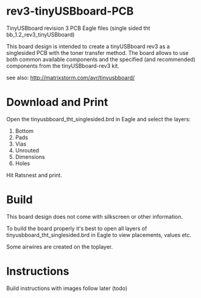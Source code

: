 # rev3-tinyUSBboard-PCB
TinyUSBboard revision 3 PCB Eagle files (single sided tht bb_1.2_rev3_tinyUSBboard)

This board design is intended to create a tinyUSBboard rev3 as a singlesided PCB with the toner transfer method.
The board allows to use both common available components and the specified (and recommended) components from the tinyUSBboard-rev3 kit.

see also:
http://matrixstorm.com/avr/tinyusbboard/

# Download and Print
Open the tinyusbboard_tht_singlesided.brd in Eagle and select the layers:

1. Bottom
2. Pads
3. Vias
4. Unrouted
5. Dimensions
6. Holes

Hit Ratsnest and print.

# Build
This board design does not come with silkscreen or other information.

To build the board properly it's best to open all layers of tinyusbboard_tht_singlesided.brd in Eagle to view placements, values etc.

Some airwires are created on the toplayer.

# Instructions
Build instructions with images follow later (todo)


